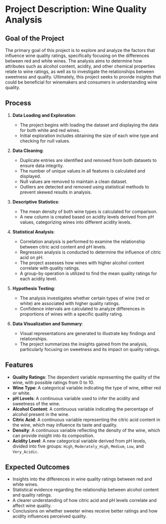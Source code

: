# Project Description: Wine Quality Analysis

## Goal of the Project
The primary goal of this project is to explore and analyze the factors that influence wine quality ratings, specifically focusing on the differences between red and white wines. The analysis aims to determine how attributes such as alcohol content, acidity, and other chemical properties relate to wine ratings, as well as to investigate the relationships between sweetness and quality. Ultimately, this project seeks to provide insights that could be beneficial for winemakers and consumers in understanding wine quality.

## Process
1. **Data Loading and Exploration**:
   - The project begins with loading the dataset and displaying the data for both white and red wines.
   - Initial exploration includes obtaining the size of each wine type and checking for null values.

2. **Data Cleaning**:
   - Duplicate entries are identified and removed from both datasets to ensure data integrity.
   - The number of unique values in all features is calculated and displayed.
   - Null values are removed to maintain a clean dataset.
   - Outliers are detected and removed using statistical methods to prevent skewed results in analysis.

3. **Descriptive Statistics**:
   - The mean density of both wine types is calculated for comparison.
   - A new column is created based on acidity levels derived from pH values, categorizing wines into different acidity levels.

4. **Statistical Analysis**:
   - Correlation analysis is performed to examine the relationship between citric acid content and pH levels.
   - Regression analysis is conducted to determine the influence of citric acid on pH.
   - The project assesses how wines with higher alcohol content correlate with quality ratings.
   - A group-by operation is utilized to find the mean quality ratings for each acidity level.

5. **Hypothesis Testing**:
   - The analysis investigates whether certain types of wine (red or white) are associated with higher quality ratings.
   - Confidence intervals are calculated to analyze differences in proportions of wines with a specific quality rating.

6. **Data Visualization and Summary**:
   - Visual representations are generated to illustrate key findings and relationships.
   - The project summarizes the insights gained from the analysis, particularly focusing on sweetness and its impact on quality ratings.

## Features
- **Quality Ratings**: The dependent variable representing the quality of the wine, with possible ratings from 0 to 10.
- **Wine Type**: A categorical variable indicating the type of wine, either red or white.
- **pH Levels**: A continuous variable used to infer the acidity and sweetness of the wine.
- **Alcohol Content**: A continuous variable indicating the percentage of alcohol present in the wine.
- **Citric Acid**: A continuous variable representing the citric acid content in the wine, which may influence its taste and quality.
- **Density**: A continuous variable reflecting the density of the wine, which can provide insight into its composition.
- **Acidity Level**: A new categorical variable derived from pH levels, divided into five groups: `High`, `Moderately_High`, `Medium`, `Low`, and `Very_Acidic`.

## Expected Outcomes
- Insights into the differences in wine quality ratings between red and white wines.
- Statistical evidence regarding the relationship between alcohol content and quality ratings.
- A clearer understanding of how citric acid and pH levels correlate and affect wine quality.
- Conclusions on whether sweeter wines receive better ratings and how acidity influences perceived quality.

